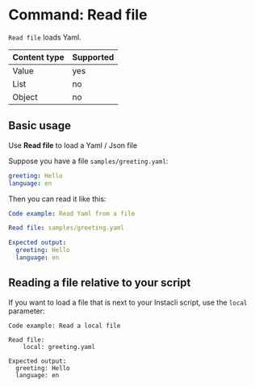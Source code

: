 # Command: Read file

`Read file` loads Yaml.

| Content type | Supported |
|--------------|-----------|
| Value        | yes       |
| List         | no        |
| Object       | no        |

## Basic usage

Use **Read file** to load a Yaml / Json file

Suppose you have a file `samples/greeting.yaml`:

```yaml file:greeting.yaml
greeting: Hello
language: en
```

Then you can read it like this:

```yaml
Code example: Read Yaml from a file

Read file: samples/greeting.yaml

Expected output:
  greeting: Hello
  language: en
```

<!--
Note: To make the automated test work, the file is actually read from the repository `samples` directory. 
-->

## Reading a file relative to your script

If you want to load a file that is next to your Instacli script, use the `local` parameter:

```commandline
Code example: Read a local file

Read file:
    local: greeting.yaml

Expected output:
  greeting: Hello
  language: en    
```